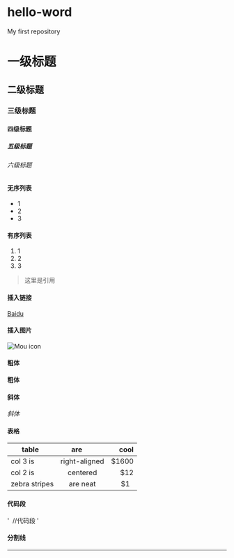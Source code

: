 # hello-word
My first repository
# 一级标题
## 二级标题
### 三级标题
#### 四级标题
##### 五级标题
###### 六级标题

#### 无序列表
* 1
* 2
* 3
#### 有序列表
1. 1
2. 2
3. 3
> 这里是引用
#### 插入链接
[Baidu](www.baidu.com)
#### 插入图片
![Mou icon](http://mouapp.com/Mou_128.png)
#### 粗体
**粗体**
#### 斜体
*斜体*
#### 表格
|table    |are          |cool |
|---------|:-----------:|----:|
|col 3 is |right-aligned|$1600|
|col 2 is |centered     |$12  |
|zebra stripes|are neat |$1   |
#### 代码段
'
  //代码段
'
#### 分割线
***
